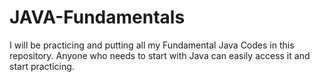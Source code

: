 # JAVA-Fundamentals
I will be practicing and putting all my Fundamental Java Codes in this repository. Anyone who needs to start with Java can easily access it and start practicing.
